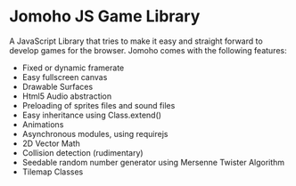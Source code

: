 Jomoho JS Game Library
======================

A JavaScript Library that tries to make it easy and straight forward to develop games for the browser.
Jomoho comes with the following features:

-   Fixed or dynamic framerate
-   Easy fullscreen canvas
-   Drawable Surfaces
-   Html5 Audio abstraction
-   Preloading of sprites files and sound files
-   Easy inheritance using Class.extend()
-   Animations
-   Asynchronous modules, using requirejs
-   2D Vector Math
-   Collision detection (rudimentary)
-   Seedable random number generator using Mersenne Twister Algorithm
-   Tilemap Classes
    